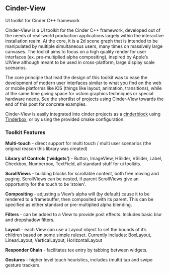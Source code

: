 ## Cinder-View

UI toolkit for Cinder C++ framework

Cinder-View is a UI toolkit for the Cinder C++ framework, developed out of the needs of real-world production applications largely within the interactive installation realm. At the core, it is a 2d scene graph that is intended to be manipulated by multiple simultaneous users, many times on massively large canvases. The toolkit aims to focus on a high quality render for user interfaces (ex. pre-multiplied alpha compositing), inspired by Apple’s UIView although meant to be used in cross-platform, large display scale scenarios.

The core principle that lead the design of this toolkit was to ease the development of modern user interfaces similar to what you find on the web or mobile platforms like iOS (things like layout, animation, transitions), while at the same time giving space for ustom graphics techniques or special hardware needs. See the shortlist of projects using Cinder-View towards the end of this post for concrete examples.

Cinder-View is easily integrated into cinder projects as a [cinderblock](https://libcinder.org/docs/guides/cinder-blocks/index.html)
using [Tinderbox](https://libcinder.org/docs/guides/tinderbox/index.html), or by using the provided cmake configuration.

### Toolkit Features

__Multi-touch__ - direct support for multi touch / multi user scenarios (the original reason this library was created)

__Library of Controls (‘widgets’)__ - Button, ImageView, HSlider, VSlider, Label, Checkbox, Numberbox, TextField, all standard stuff for ui toolkits. 

__ScrollViews__ - building blocks for scrollable content, both free moving and paging. ScrollViews can be nested, if parent ScrollViews give an opportunity for the touch to be ‘stolen’.

__Compositing__ - adjusting a View’s alpha will (by default) cause it to be rendered to a framebuffer, then composited with its parent. This can be specified as either standard or pre-multiplied alpha blending.

__Filters__ - can be added to a View to provide post effects. Includes basic blur and dropshadow filters.

__Layout__ - each View can use a Layout object to set the bounds of it’s children based on some simple ruleset. Currently includes: BoxLayout, LinearLayout, VerticalLayout, HorizontalLayout

__Responder Chain__ - facilitates tex entry by tabbing between widgets.

__Gestures__ - higher level touch heuristics, includes (multi) tap and swipe gesture trackers.
